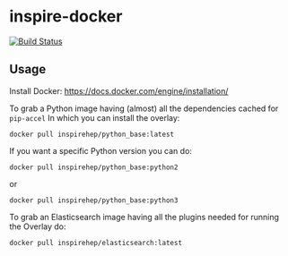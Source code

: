 # inspire-docker
[![Build Status](https://travis-ci.org/inspirehep/inspire-docker.svg?branch=master "Build Status")](https://travis-ci.org/inspirehep/inspire-docker/branches?branch=master)

## Usage

Install Docker: https://docs.docker.com/engine/installation/

To grab a Python image having (almost) all the dependencies cached for `pip-accel`
In which you can install the overlay:

```shell
docker pull inspirehep/python_base:latest
```

If you want a specific Python version you can do:
```shell
docker pull inspirehep/python_base:python2
```
or
```shell
docker pull inspirehep/python_base:python3
```

To grab an Elasticsearch image having all the plugins needed for running
the Overlay do:

```shell
docker pull inspirehep/elasticsearch:latest
```
